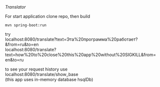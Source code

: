 *Translator*

For start application clone repo, then build<br>
```
mvn spring-boot:run
```

try<br>
localhost:8080/translate?text=Эта%20программа%20работает?&from=ru&to=en<br>
localhost:8080/translate?text=how%20to%20close%20this%20app%20without%20SIGKILL&from=en&to=ru

to see your request history use <br>
localhost:8080/translate/show_base <br>
(this app uses in-memory database hsqlDb)
